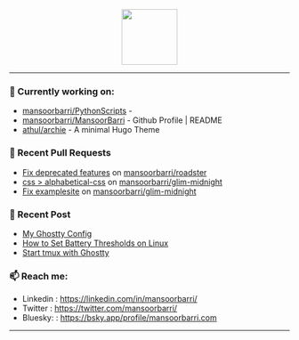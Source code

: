 <div align=center>
  
<img width="100" src="https://mansoorbarri.com/img/logo/logo.svg">
</div>

---

### 👷 Currently working on: 

- [mansoorbarri/PythonScripts](https://github.com/mansoorbarri/PythonScripts) - 
- [mansoorbarri/MansoorBarri](https://github.com/mansoorbarri/MansoorBarri) - Github Profile | README
- [athul/archie](https://github.com/athul/archie) - A minimal Hugo Theme

### 🔨 Recent Pull Requests

- [Fix deprecated features](https://github.com/mansoorbarri/roadster/pull/8) on [mansoorbarri/roadster](https://github.com/mansoorbarri/roadster)
- [css &gt; alphabetical-css](https://github.com/mansoorbarri/glim-midnight/pull/9) on [mansoorbarri/glim-midnight](https://github.com/mansoorbarri/glim-midnight)
- [Fix examplesite](https://github.com/mansoorbarri/glim-midnight/pull/8) on [mansoorbarri/glim-midnight](https://github.com/mansoorbarri/glim-midnight)

### 📰 Recent Post

- [My Ghostty Config](https://mansoorbarri.com/ghostty-config/)
- [How to Set Battery Thresholds on Linux](https://mansoorbarri.com/set-battery-tresholds/)
- [Start tmux with Ghostty](https://mansoorbarri.com/tmux-ghostty-startup/)

### 📫 Reach me:
- Linkedin  : <https://linkedin.com/in/mansoorbarri/>
- Twitter   : <https://twitter.com/mansoorbarri/>
- Bluesky:  : <https://bsky.app/profile/mansoorbarri.com>
---
